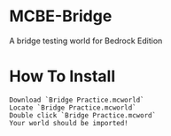 # MCBE-Bridge
A bridge testing world for Bedrock Edition

# How To Install
```
Download `Bridge Practice.mcworld`
Locate `Bridge Practice.mcworld`
Double click `Bridge Practice.mcword`
Your world should be imported!
```
